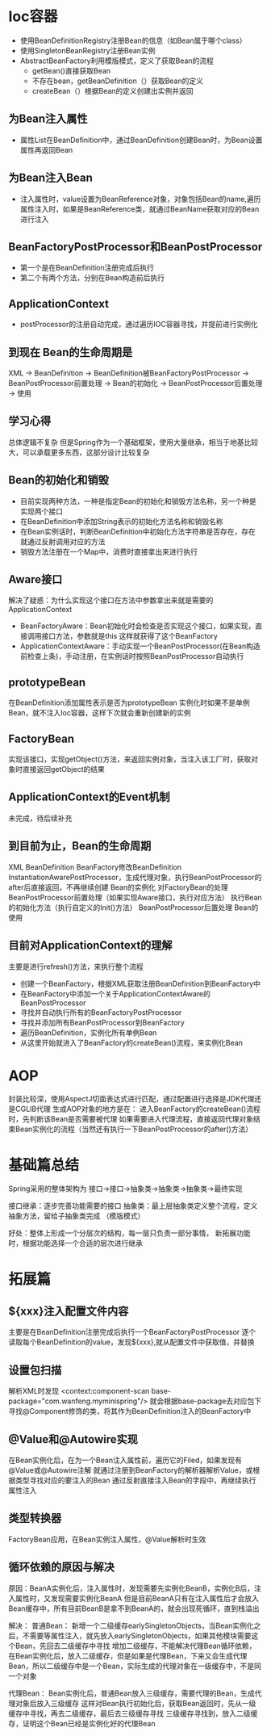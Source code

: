 # Ioc容器
- 使用BeanDefinitionRegistry注册Bean的信息（如Bean属于哪个class）
- 使用SingletonBeanRegistry注册Bean实例
- AbstractBeanFactory利用模版模式，定义了获取Bean的流程
  - getBean()直接获取Bean
  - 不存在bean，getBeanDefinition（）获取Bean的定义
  - createBean（）根据Bean的定义创建出实例并返回

## 为Bean注入属性
- 属性List在BeanDefinition中，通过BeanDefinition创建Bean时，为Bean设置属性再返回Bean

## 为Bean注入Bean
- 注入属性时，value设置为BeanReference对象，对象包括Bean的name,遍历属性注入时，如果是BeanReference类，就通过BeanName获取对应的Bean进行注入

## BeanFactoryPostProcessor和BeanPostProcessor
- 第一个是在BeanDefinition注册完成后执行
- 第二个有两个方法，分别在Bean构造前后执行

## ApplicationContext
- postProcessor的注册自动完成，通过遍历IOC容器寻找，并提前进行实例化

## 到现在 Bean的生命周期是
XML -> BeanDefinition -> BeanDefinition被BeanFactoryPostProcessor
-> BeanPostProcessor前置处理 -> Bean的初始化 -> BeanPostProcessor后置处理
-> 使用


## 学习心得
总体逻辑不复杂
但是Spring作为一个基础框架，使用大量继承，相当于地基比较大，可以承载更多东西，这部分设计比较复杂

## Bean的初始化和销毁
- 目前实现两种方法，一种是指定Bean的初始化和销毁方法名称，另一个种是实现两个接口
- 在BeanDefinition中添加String表示的初始化方法名称和销毁名称
- 在Bean实例话时，判断BeanDefinition中初始化方法字符串是否存在，存在就通过反射调用对应的方法
- 销毁方法注册在一个Map中，消费时直接拿出来进行执行

## Aware接口
解决了疑惑：为什么实现这个接口在方法中参数拿出来就是需要的ApplicationContext
- BeanFactoryAware：Bean初始化时会检查是否实现这个接口，如果实现，直接调用接口方法，参数就是this
这样就获得了这个BeanFactory
- ApplicationContextAware：手动实现一个BeanPostProcessor(在Bean构造前检查上条)，手动注册，在实例话时按照BeanPostProcessor自动执行

## prototypeBean
在BeanDefinition添加属性表示是否为prototypeBean
实例化时如果不是单例Bean，就不注入Ioc容器，这样下次就会重新创建新的实例

## FactoryBean
实现该接口，实现getObject()方法，来返回实例对象，当注入该工厂时，获取对象时直接返回getObject的结果

## ApplicationContext的Event机制
未完成，待后续补充

## 到目前为止，Bean的生命周期
XML
BeanDefinition
BeanFactory修改BeanDefinition
InstantiationAwarePostProcessor，生成代理对象，执行BeanPostProcessor的after后直接返回，不再继续创建
Bean的实例化
对FactoryBean的处理
BeanPostProcessor前置处理（如果实现Aware接口，执行对应方法）
执行Bean的初始化方法（执行自定义的Init()方法）
BeanPostProcessor后置处理
Bean的使用

## 目前对ApplicationContext的理解
主要是进行refresh()方法，来执行整个流程
- 创建一个BeanFactory，根据XML获取注册BeanDefinition到BeanFactory中
- 在BeanFactory中添加一个关于ApplicationContextAware的BeanPostProcessor
- 寻找并自动执行所有的BeanFactoryPostProcessor
- 寻找并添加所有BeanPostProcessor到BeanFactory
- 遍历BeanDefinition，实例化所有单例Bean
- 从这里开始就进入了BeanFactory的createBean()流程，来实例化Bean


# AOP
封装比较深，使用AspectJ切面表达式进行匹配，通过配置进行选择是JDK代理还是CGLIB代理
生成AOP对象的地方是在：
  进入BeanFactory的createBean()流程时，先判断该Bean是否需要被代理
如果需要进入代理流程，直接返回代理对象结束Bean实例化的流程（当然还有执行一下BeanPostProcessor的after()方法）

# 基础篇总结
Spring采用的整体架构为  接口->接口->抽象类->抽象类->抽象类->最终实现

接口继承：逐步完善功能需要的接口
抽象类：最上层抽象类定义整个流程，定义抽象方法，留给子抽象类完成 （模版模式）

好处：整体上形成一个分层次的结构，每一层只负责一部分事情，
新拓展功能时，根据功能选择一个合适的层次进行继承


# 拓展篇

## ${xxx}注入配置文件内容
主要是在BeanDefinition注册完成后执行一个BeanFactoryPostProcessor
逐个读取每个BeanDefinition的value，发现${xxx},就从配置文件中获取值，并替换

## 设置包扫描
解析XML时发现
<context:component-scan base-package="com.wanfeng.myminispring"/>
就会根据base-package去对应包下寻找@Component修饰的类，将其作为BeanDefinition注入的BeanFactory中

## @Value和@Autowire实现
在Bean实例化后，在为一个Bean注入属性前，遍历它的Filed，如果发现有@Value或@Autowire注解
就通过注册到BeanFactory的解析器解析Value，或根据类型寻找对应的要注入的Bean
通过反射直接注入Bean的字段中，再继续执行属性注入

## 类型转换器
FactoryBean应用，在Bean实例注入属性，@Value解析时生效

## 循环依赖的原因与解决
原因：BeanA实例化后，注入属性时，发现需要先实例化BeanB，实例化B后，注入属性时，又发现需要实例化BeanA
但是目前BeanA只有在注入属性后才会放入Bean缓存中，所有目前BeanB是拿不到BeanA的，就会出现死循环，直到栈溢出

解决：
普通Bean：
  新增一个二级缓存earlySingletonObjects，当Bean实例化之后，不需要等属性注入，就先放入earlySingletonObjects，如果其他模块需要这个Bean，先回去二级缓存中寻找
  增加二级缓存，不能解决代理Bean循环依赖，在Bean实例化后，放入二级缓存，但是如果是代理Bean，下来又会生成代理Bean，所以二级缓存中是一个Bean，实际生成的代理对象在一级缓存中，不是同一个对象

代理Bean：
  Bean实例化后，普通Bean放入三级缓存，需要代理的Bean，生成代理对象后放入三级缓存
  这样对Bean执行初始化后，获取Bean返回时，先从一级缓存中寻找，再去二级缓存，最后去三级缓存寻找
  三级缓存寻找到，放入二级缓存，证明这个Bean已经是实例化好的代理Bean